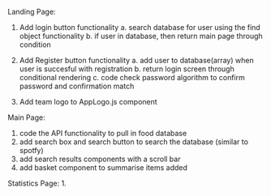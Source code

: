 Landing Page:
1. Add login button functionality
    a. search database for user using the find object functionality
    b. if user in database, then return main page through condition

2. Add Register button functionality
    a. add user to database(array) when user is succesful with registration
    b. return login screen through conditional rendering
    c. code check password algorithm to confirm password and confirmation match

3. Add team logo to AppLogo.js component

Main Page:
1. code the API functionality to pull in food database
2. add search box and search button to search the database (similar to spotfy)
3. add search results components with a scroll bar
4. add basket component to summarise items added

Statistics Page:
1.
